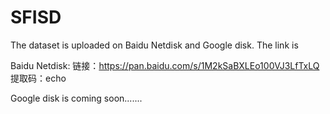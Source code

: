 # SFISD

The dataset is uploaded on Baidu Netdisk and Google disk.
The link is 

Baidu Netdisk:
链接：https://pan.baidu.com/s/1M2kSaBXLEo100VJ3LfTxLQ 
提取码：echo

Google disk is coming soon.......
